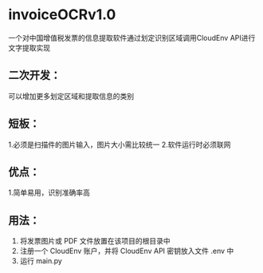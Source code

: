 # invoiceOCRv1.0

一个对中国增值税发票的信息提取软件通过划定识别区域调用CloudEnv API进行文字提取实现

## 二次开发：
可以增加更多划定区域和提取信息的类别


## 短板：
1.必须是扫描件的图片输入，图片大小需比较统一
2.软件运行时必须联网
## 优点：
1.简单易用，识别准确率高

## 用法：
1. 将发票图片或 PDF 文件放置在该项目的根目录中
2. 注册一个 CloudEnv 账户，并将 CloudEnv API 密钥放入文件 .env 中
3. 运行 main.py



